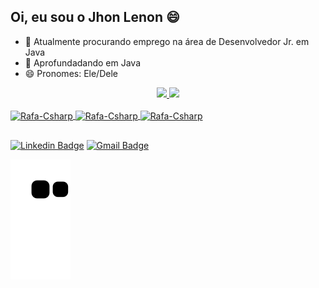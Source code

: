 ## Oi, eu sou o Jhon Lenon 😄


- 🔭 Atualmente procurando emprego na área de Desenvolvedor Jr. em Java
- 🌱 Aprofundadando em Java
- 😄 Pronomes: Ele/Dele

<div align="center">
  <a href="https://github.com/jhon-lenon">
  <img height="180em" src="https://github-readme-stats.vercel.app/api?username=jhon-lenon&show_icons=true&theme=tokyonight&include_all_commits=true&count_private=true"/>
  <img height="180em" src="https://github-readme-stats.vercel.app/api/top-langs/?username=jhon-lenon&layout=compact&langs_count=7&theme=tokyonight"/>
</div>

<div style="display: inline_block"><br>
  <img align="center" alt="Rafa-Csharp" height="30" width="40" <img src="https://cdn.jsdelivr.net/gh/devicons/devicon/icons/java/java-original.svg" />  
  <img align="center" alt="Rafa-Csharp" height="30" width="40" <img src="https://cdn.jsdelivr.net/gh/devicons/devicon/icons/git/git-original.svg" />
  <img align="center" alt="Rafa-Csharp" height="30" width="40" <img src="https://cdn.jsdelivr.net/gh/devicons/devicon/icons/github/github-original.svg" />
</div>

## 

[![Linkedin Badge](https://img.shields.io/badge/-Jhon_Lenon-blue?style=flat-square&logo=Linkedin&logoColor=white&link=https://www.linkedin.com/in/jhon-lenon-dev/)](https://www.linkedin.com/in/jhon-lenon-dev/)
[![Gmail Badge](https://img.shields.io/badge/-jhonlenondslb@gmail.com-c14438?style=flat-square&logo=Gmail&logoColor=white&link=mailto:jhonlenondslb@gmail.com)](mailto:jhonlenondslb@gmail.com)
   
<div> 
 
  ![Snake animation](https://github.com/rafaballerini/rafaballerini/blob/output/github-contribution-grid-snake.svg)
 
</div>




